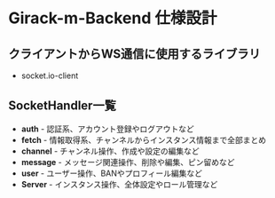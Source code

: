 # Girack-m-Backend 仕様設計

## クライアントからWS通信に使用するライブラリ
- socket.io-client

## SocketHandler一覧
* **auth** - 認証系、アカウント登録やログアウトなど
* **fetch** - 情報取得系、チャンネルからインスタンス情報まで全部まとめ
* **channel** - チャンネル操作、作成や設定の編集など
* **message** - メッセージ関連操作、削除や編集、ピン留めなど
* **user** - ユーザー操作、BANやプロフィール編集など
* **Server** - インスタンス操作、全体設定やロール管理など
